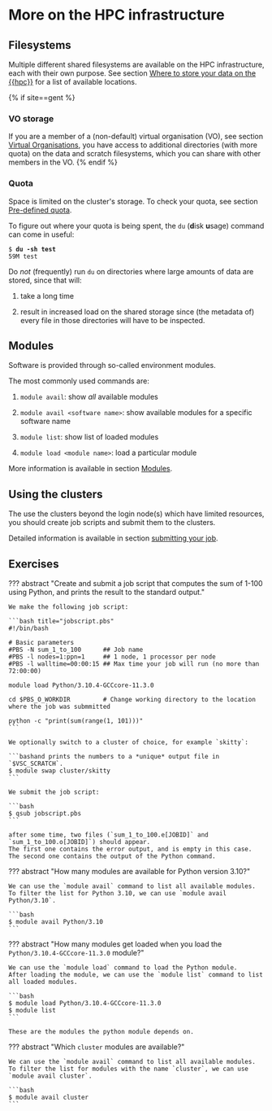 # More on the HPC infrastructure
## Filesystems

Multiple different shared filesystems are available on the HPC
infrastructure, each with their own purpose. See section
[Where to store your data on the {{hpc}}](../running_jobs_with_input_output_data.md#where-to-store-your-data-on-the-hpc)
for a list of available locations.

{% if site==gent %}
### VO storage
If you are a member of a (non-default) virtual organisation (VO), see section
[Virtual Organisations](../running_jobs_with_input_output_data.md#virtual-organisations),
you have access to additional directories (with more quota) on the data and
scratch filesystems, which you can share with other members in the VO.
{% endif %}

### Quota
Space is limited on the cluster's storage. To check your quota, see section
[Pre-defined quota](../running_jobs_with_input_output_data.md#pre-defined-quotas).

To figure out where your quota is being spent, the `du` (**d**isk **u**sage)
command can come in useful:
<pre><code>$ <b>du -sh test</b>
59M test
</code></pre>

Do *not* (frequently) run `du` on directories where large amounts of
data are stored, since that will:

1.  take a long time

2.  result in increased load on the shared storage since (the metadata
    of) every file in those directories will have to be inspected.

## Modules

Software is provided through so-called environment modules.

The most commonly used commands are:

1.  `module avail`: show *all* available modules

2.  `module avail <software name>`: show available modules for a
    specific software name

3.  `module list`: show list of loaded modules

4.  `module load <module name>`: load a particular module

More information is available in section
[Modules](../running_batch_jobs.md#modules).

## Using the clusters
The use the clusters beyond the login node(s) which have limited resources, you
should create job scripts and submit them to the clusters.

Detailed information is available in section
[submitting your job](../running_batch_jobs.md#defining-and-submitting-your-job).

## Exercises

??? abstract "Create and submit a job script that computes the sum of 1-100 using Python, and prints the result to the standard output."
    
    We make the following job script:

    ```bash title="jobscript.pbs"
    #!/bin/bash
    
    # Basic parameters
    #PBS -N sum_1_to_100      ## Job name
    #PBS -l nodes=1:ppn=1     ## 1 node, 1 processor per node
    #PBS -l walltime=00:00:15 ## Max time your job will run (no more than 72:00:00)
    
    module load Python/3.10.4-GCCcore-11.3.0
    
    cd $PBS_O_WORKDIR         # Change working directory to the location where the job was submmitted
    
    python -c "print(sum(range(1, 101)))"
    ```

    We optionally switch to a cluster of choice, for example `skitty`:

    ```bashand prints the numbers to a *unique* output file in `$VSC_SCRATCH`.
    $ module swap cluster/skitty
    ```

    We submit the job script:

    ```bash
    $ qsub jobscript.pbs
    ```

    after some time, two files (`sum_1_to_100.e[JOBID]` and `sum_1_to_100.o[JOBID]`) should appear.
    The first one contains the error output, and is empty in this case. 
    The second one contains the output of the Python command.


??? abstract "How many modules are available for Python version 3.10?"
        
    We can use the `module avail` command to list all available modules.
    To filter the list for Python 3.10, we can use `module avail Python/3.10`.

    ```bash
    $ module avail Python/3.10
    ```

??? abstract "How many modules get loaded when you load the `Python/3.10.4-GCCcore-11.3.0` module?"
    
    We can use the `module load` command to load the Python module.
    After loading the module, we can use the `module list` command to list all loaded modules.
    
    ```bash
    $ module load Python/3.10.4-GCCcore-11.3.0
    $ module list
    ```
    
    These are the modules the python module depends on.


??? abstract "Which `cluster` modules are available?"
    
    We can use the `module avail` command to list all available modules.
    To filter the list for modules with the name `cluster`, we can use `module avail cluster`.

    ```bash
    $ module avail cluster
    ```

